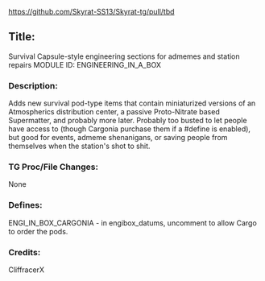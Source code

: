 https://github.com/Skyrat-SS13/Skyrat-tg/pull/tbd

## Title:
Survival Capsule-style engineering sections for admemes and station repairs
MODULE ID: ENGINEERING_IN_A_BOX

### Description:
Adds new survival pod-type items that contain miniaturized versions of an Atmospherics distribution center, a passive Proto-Nitrate based Supermatter, and probably more later.  Probably too busted to let people have access to (though Cargonia purchase them if a #define is enabled), but good for events, admeme shenanigans, or saving people from themselves when the station's shot to shit.

### TG Proc/File Changes:
None

### Defines:
ENGI_IN_BOX_CARGONIA - in engibox_datums, uncomment to allow Cargo to order the pods.

### Credits:
CliffracerX
